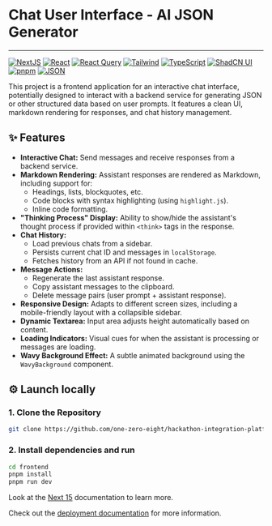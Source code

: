 # Chat User Interface - AI JSON Generator

---
[![NextJS][Nextjs]][Next-url]
[![React][React]][react-url]
[![React Query][react-query]][rq-url]
[![Tailwind][Tailwind CSS]][Tailwind-url]
[![TypeScript][TypeScript]][ts-url]
[![ShadCN UI][Shadcnui]][shadcn-url]
[![pnpm][pnpm]][pnpm-url]
[![JSON][json]][json-url]

This project is a frontend application for an interactive chat interface, potentially designed to interact with a
backend service for generating JSON or other structured data based on user prompts. It features a clean UI, markdown
rendering for responses, and chat history management.

## ✨ Features

- **Interactive Chat:** Send messages and receive responses from a backend service.
- **Markdown Rendering:** Assistant responses are rendered as Markdown, including support for:
    - Headings, lists, blockquotes, etc.
    - Code blocks with syntax highlighting (using `highlight.js`).
    - Inline code formatting.
- **"Thinking Process" Display:** Ability to show/hide the assistant's thought process if provided within `<think>` tags
  in the response.
- **Chat History:**
    - Load previous chats from a sidebar.
    - Persists current chat ID and messages in `localStorage`.
    - Fetches history from an API if not found in cache.
- **Message Actions:**
    - Regenerate the last assistant response.
    - Copy assistant messages to the clipboard.
    - Delete message pairs (user prompt + assistant response).
- **Responsive Design:** Adapts to different screen sizes, including a mobile-friendly layout with a collapsible
  sidebar.
- **Dynamic Textarea:** Input area adjusts height automatically based on content.
- **Loading Indicators:** Visual cues for when the assistant is processing or messages are loading.
- **Wavy Background Effect:** A subtle animated background using the `WavyBackground` component.

## ⚙️ Launch locally

### 1. Clone the Repository

```bash
git clone https://github.com/one-zero-eight/hackathon-integration-platform.git
```

### 2. Install dependencies and run

```bash
cd frontend
pnpm install
pnpm run dev
```

Look at the [Next 15](https://nextjs.org/blog/next-15) documentation to learn more.

Check out the [deployment documentation](https://nextjs.org/docs/app/building-your-application/deploying) for more information.

[NextJS]: https://img.shields.io/badge/Next-black?style=for-the-badge&logo=next.js&logoColor=white

[Next-url]: https://nextjs.org/

[Tailwind CSS]: https://img.shields.io/badge/tailwind-000000?style=for-the-badge&logo=tailwindCSS

[Tailwind-url]: https://tailwindcss.com/

[pnpm]: https://img.shields.io/badge/pnpm-000000.svg?style=for-the-badge&logo=pnpm&logoColor=f69220

[pnpm-url]: https://pnpm.io/

[TypeScript]: https://img.shields.io/badge/typescript-000000.svg?style=for-the-badge&logo=typescript&logoColor=white

[ts-url]: https://www.typescriptlang.org/

[Shadcnui]: https://img.shields.io/badge/shadcn/ui-000000.svg?style=for-the-badge&2F&logo=shadcnui&color=131316

[shadcn-url]: https://ui.shadcn.com/

[json]: https://img.shields.io/badge/json-000000.svg?style=for-the-badge&logo=json&logoColor=white

[json-url]: https://www.json.org/json-en.html

[React]: https://img.shields.io/badge/react-000000.svg?style=for-the-badge&logo=react&logoColor=%2361DAFB

[react-url]: https://react.dev/

[react-query]: https://img.shields.io/badge/React_Query-000000.svg?style=for-the-badge&logo=ReactQuery&logoColor=white

[rq-url]: https://tanstack.com/query/latest/docs/framework/react/overview